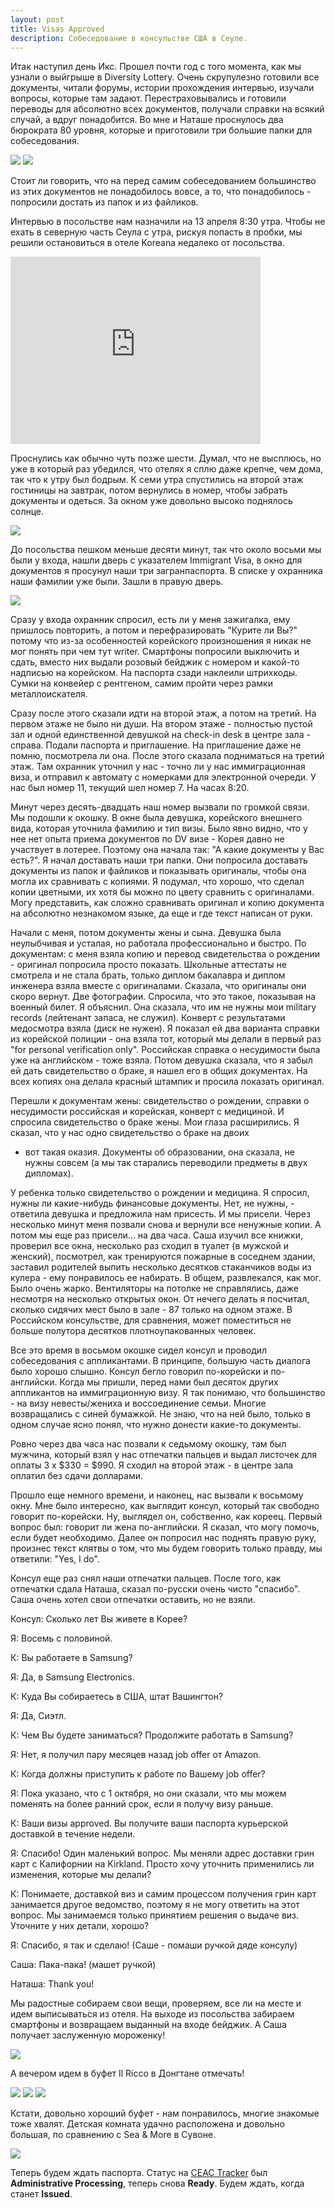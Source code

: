 ```yaml
---
layout: post
title: Visas Approved
description: Собеседование в консульстве США в Сеуле.
---
```



Итак наступил день Икс. Прошел почти год с того момента, как мы узнали о выйгрыше в Diversity Lottery. Очень
скрупулезно готовили все документы, читали форумы, истории прохождения интервью, изучали вопросы, которые
там задают. Перестраховывались и готовили переводы для абсолютно всех документов, получали справки на всякий случай,
а вдруг понадобится. Во мне и Наташе проснулось два бюрократа 80 уровня, которые и приготовили три большие папки для
собеседования.

<img src="http://i.imgur.com/zVkJcvil.jpg" class="img-responsive img-thumbnail">

<img src="http://i.imgur.com/sbSqKtwl.jpg" class="img-responsive img-thumbnail">

Стоит ли говорить, что на перед самим собеседованием большинство из этих документов не понадобилось вовсе, а то,
что понадобилось - попросили достать из папок и из файликов.

 Интервью в посольстве нам назначили на 13 апреля 8:30 утра. Чтобы не ехать в северную часть Сеула с утра, рискуя
 попасть в пробки, мы решили остановиться в отеле Koreana недалеко от посольства.

 <iframe src="https://www.google.com/maps/embed?pb=!1m14!1m8!1m3!1d12649.764334585281!2d126.976617!3d37.56823!3m2!1i1024!2i768!4f13.1!3m3!1m2!1s0x0%3A0xb72381d15d757859!2sKoreana+Hotel!5e0!3m2!1sen!2skr!4v1428924081072" width="400" height="300" frameborder="0" style="border:0"></iframe>

Проснулись как обычно чуть позже шести. Думал, что не высплюсь, но уже в который раз убедился, что отелях я сплю
даже крепче, чем дома, так что к утру был бодрым. К семи утра спустились на второй этаж гостиницы на завтрак, потом
вернулись в номер, чтобы забрать документы и одеться. За окном уже довольно высоко поднялось солнце.

<img src="http://i.imgur.com/74ldZOJl.jpg" class="img-responsive img-thumbnail">

До посольства пешком меньше десяти минут, так что около восьми мы были у входа,
нашли дверь с указателем Immigrant Visa, в окно для документов я просунул наши три загранпаспорта.
В списке у охранника наши фамилии уже были. Зашли в правую дверь.

<img src="http://i.imgur.com/XQYjQzel.png" class="img-responsive img-thumbnail">

Сразу у входа охранник спросил, есть ли у меня зажигалка, ему пришлось повторить, а потом и перефразировать
"Курите ли Вы?" потому что из-за особенностей корейского произношения я никак не мог понять при чем тут writer.
Смартфоны попросили выключить и сдать, вместо них выдали розовый бейджик с номером и какой-то надписью на корейском.
На паспорта сзади наклеили штрихкоды. Сумки на конвейер с рентгеном, самим пройти через рамки металлоискателя.

Сразу после этого сказали идти на второй этаж, а потом на третий. На первом этаже не было ни души. На втором этаже -
полностью пустой зал и одной единственной девушкой на check-in desk в центре зала - справа. Подали паспорта и
приглашение. На приглашение даже не помню, посмотрела ли она. После этого сказала подниматься на третий этаж. Там
охранник уточнил у нас - точно ли у нас иммиграционная виза, и отправил к автомату с номерками для электронной
очереди. У нас был номер 11, текущий шел номер 7. На часах 8:20.

Минут через десять-двадцать наш номер вызвали по
громкой связи. Мы подошли к окошку. В окне была девушка, корейского внешнего вида, которая уточнила фамилию и тип визы.
Было явно видно, что у нее нет опыта приема документов по DV визе - Корея давно не участвует в лотерее. Поэтому она
начала так: "А какие документы у Вас есть?". Я начал доставать наши три папки. Они попросила доставать документы из
папок и файликов и показывать оригиналы, чтобы она могла их сравнивать с копиями. Я подумал, что хорошо, что сделал
копии цветными, их хотя бы можно по цвету сравнить с оригиналами. Могу представить, как сложно сравнивать оригинал и
копию документа на абсолютно незнакомом языке, да еще и где текст написан от руки.

Начали с меня, потом документы жены и сына. Девушка была неулыбчивая и усталая, но работала профессионально и
быстро. По документам: с меня взяла копию и перевод свидетельства о рождении - оригинал попросила просто показать.
Школьные аттестаты не смотрела и не стала брать, только диплом бакалавра и диплом инженера взяла вместе с оригиналами.
Сказала, что оригиналы они скоро вернут. Две фотографии. Спросила, что это такое, показывая на военный билет.
Я объяснил. Она сказала, что им не нужны мои military records (лейтенант запаса, не служил). Конверт с
результатами медосмотра взяла (диск не нужен). Я показал ей два варианта справки из корейской полиции - она взяла тот,
который мы делали в первый раз "for personal verification only". Российская справка о несудимости была уже на
английском - тоже взяла. Потом девушка сказала, что я забыл ей дать свидетельство о браке, я нашел его в общих
документах. На всех копиях она делала красный штампик и просила показать оригинал.

Перешли к документам жены: свидетельство о рождении, справки о несудимости российская и корейская, конверт с медициной.
И спросила свидетельство о браке жены. Мои глаза расширились. Я сказал, что у нас одно свидетельство о браке на двоих
 - вот такая оказия. Документы об образовании, она сказала, не нужны совсем (а мы так старались переводили предметы в
 двух дипломах).

У ребенка только свидетельство о рождении и медицина. Я спросил, нужны ли какие-нибудь финансовые документы. Нет, не
нужны, - ответила девушка и предложила нам присесть. И мы присели. Через несколько минут меня позвали снова
и вернули все ненужные копии. А потом мы еще раз присели... на два часа. Саша изучил все книжки, проверил все окна,
несколько раз сходил в туалет (в мужской и женский), посмотрел, как тренируются пожарные в соседнем здании, заставил
родителей выпить несколько десятков стаканчиков воды из кулера - ему понравилось ее набирать. В общем, развлекался,
как мог. Было очень жарко. Вентиляторы на потолке не справлялись, даже несмотря на несколько открытых окон.
От нечего делать я посчитал, сколько сидячих мест было в зале - 87 только на одном этаже. В Российском консульстве, для
сравнения, может поместиться не больше полутора десятков плотноупакованных человек.

Все это время в восьмом окошке сидел консул и проводил собеседования с аппликантами. В принципе, большую часть диалога
было хорошо слышно. Консул бегло говорил по-корейски и по-английски. Когда мы пришли, перед нами был десяток других
аппликантов на иммиграционную визу. Я так понимаю, что большинство - на визу невесты/жениха и воссоединение семьи.
Многие возвращались с синей бумажкой. Не знаю, что на ней было, только в одном случае ясно понял, что нужно
донести какие-то документы.

Ровно через два часа нас позвали к седьмому окошку, там был мужчина, который взял у нас отпечатки пальцев и выдал
листочек для оплаты 3 x $330 = $990. Я сходил на второй этаж - в центре зала оплатил без сдачи долларами.

Прошло еще немного времени, и наконец, нас вызвали к восьмому окну. Мне было интересно, как выглядит консул, который
так свободно говорит по-корейски. Ну, выглядел он, собственно, как кореец. Первый вопрос был: говорит ли жена
по-английски. Я сказал, что могу помочь, если будет необходимо. Далее он попросил нас поднять правую руку, произнес
текст клятвы о том, что мы будем говорить только правду, мы ответили: "Yes, I do".

Консул еще раз снял наши отпечатки пальцев. После того, как отпечатки сдала Наташа, сказал по-русски очень чисто
"спасибо".
Саша очень хотел свои отпечатки оставить, но не взяли.

Консул: Сколько лет Вы живете в Корее?

Я: Восемь с половиной.

К: Вы работаете в Samsung?

Я: Да, в Samsung Electronics.

К: Куда Вы собираетесь в США, штат Вашингтон?

Я: Да, Сиэтл.

К: Чем Вы будете заниматься? Продолжите работать в Samsung?

Я: Нет, я получил пару месяцев назад job offer от Amazon.

К: Когда должны приступить к работе по Вашему job offer?

Я: Пока указано, что с 1 октября, но они сказали, что мы можем поменять на более ранний срок, если я получу визу раньше.

К: Ваши визы approved. Вы получите ваши паспорта курьерской доставкой в течение недели.

Я: Спасибо! Один маленький вопрос. Мы меняли адрес доставки грин карт с Калифорнии на Kirkland. Просто хочу уточнить
применились ли изменения, которые мы делали?

К: Понимаете, доставкой виз и самим процессом получения грин карт занимается другое ведомство, поэтому я не могу
ответить на этот вопрос. Мы занимаемся только принятием решения о выдаче виз. Уточните у них детали, хорошо?

Я: Спасибо, я так и сделаю! (Саше - помаши ручкой дяде консулу)

Саша: Пака-пака! (машет ручкой)

Наташа: Thank you!

Мы радостные собираем свои вещи, проверяем, все ли на месте и идем выписываться из отеля.
На выходе из посольства забираем смартфоны и возвращаем выданный на входе бейджик. А Саша получает заслуженную
мороженку!

<img src="http://i.imgur.com/TTZ6mNpl.jpg" class="img-responsive img-thumbnail">

А вечером идем в буфет Il Ricco в Донгтане отмечать!

<img src="http://i.imgur.com/FTkuz8Yl.jpg" class="img-responsive img-thumbnail">

<img src="http://i.imgur.com/RL33z5Ml.jpg" class="img-responsive img-thumbnail">

<img src="http://i.imgur.com/qDMWWsVl.jpg" class="img-responsive img-thumbnail">

Кстати, довольно хороший буфет - нам понравилось, многие знакомые тоже хвалят. Детская комната удачно расположена и
довольно большая, по сравнению с Sea &amp; More в Сувоне.

<img src="http://i.imgur.com/rPASBozl.jpg" class="img-responsive img-thumbnail">

Теперь будем ждать паспорта. Статус на [CEAC Tracker](https://ceac.state.gov/ceacstattracker/status.aspx) был
**Administrative Processing**, теперь снова **Ready**. Будем ждать, когда станет **Issued**.












